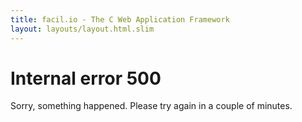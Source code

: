 ```yaml
---
title: facil.io - The C Web Application Framework
layout: layouts/layout.html.slim
---
```


# Internal error 500

Sorry, something happened. Please try again in a couple of minutes.